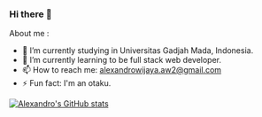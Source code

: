 ### Hi there 👋

<!--
**alexandrocw/alexandrocw** is a ✨ _special_ ✨ repository because its `README.md` (this file) appears on your GitHub profile.
-->

About me :

- 🔭 I’m currently studying in Universitas Gadjah Mada, Indonesia.
- 🌱 I’m currently learning to be full stack web developer.
- 📫 How to reach me: alexandrowijaya.aw2@gmail.com
- ⚡ Fun fact: I'm an otaku.


[![Alexandro's GitHub stats](https://github-readme-stats.vercel.app/api?username=alexandrocw&show_icons=true&count_private=true&theme=tokyonight)](https://github.com/anuraghazra/github-readme-stats)